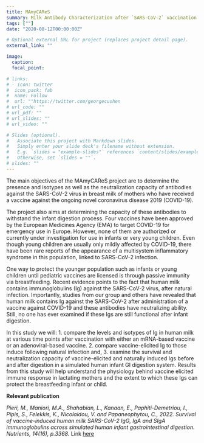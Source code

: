 ```yaml
---
title: MAmyCAReS
summary: Milk Antibody Characterization after `SARS-CoV-2` vaccination in lactating mothers 
tags: [""]
date: "2020-08-12T00:00:00Z"

# Optional external URL for project (replaces project detail page).
external_link: ""

image:
  caption: 
  focal_point: 

# links:
# - icon: twitter
#  icon_pack: fab
#  name: Follow
#  url: ""https://twitter.com/georgecushen
# url_code: ""
# url_pdf: ""
# url_slides: ""
# url_video: ""

# Slides (optional).
#   Associate this project with Markdown slides.
#   Simply enter your slide deck's filename without extension.
#   E.g. `slides = "example-slides"` references `content/slides/example-slides.md`.
#   Otherwise, set `slides = ""`.
# slides: ""
---
```


The main objectives of the MAmyCAReS project are to determine the presence and isotypes as well as the neutralization capacity of antibodies against the SARS-CoV-2 virus in breast milk of mothers who have received a vaccine against the ongoing novel coronavirus disease 2019 (COVID-19). 

The project also aims at determining the capacity of these antibodies to withstand the infant digestion process. Four vaccines have been approved by the European Medicines Agency (EMA) to target COVID-19 for emergency use in Europe. However, none of them are authorized or currently under investigation for use in infants or very young children. Even though young children are usually only mildly affected by COVID-19, there have been rare reports of the appearance of a multisystem inflammatory syndrome in this population, linked to SARS-CoV-2 infection. 

One way to protect the younger population such as infants or young children until pediatric vaccines are licensed is through passive immunity via breastfeeding. Recent evidence points to the fact that human milk contains immunoglobulins (Ig) against the SARS-CoV-2 virus, after natural infection. Importantly, studies from our group and others have revealed that human milk contains Ig against the SARS-CoV-2 after administration of a vaccine against COVID-19 and these antibodies have neutralizing ability. Still, no one has ever examined if these Igs are still functional after infant digestion. 

In this study we will: 1. compare the levels and isotypes of Ig in human milk at various time points after vaccination with either an mRNA-based vaccine or an adenoviral-based vaccine. 2. compare vaccine-elicited Ig to those induce following natural infection and, 3. examine the survival and neutralization capacity of vaccine-elicited and naturally induced Igs before and after digestion in a simulated human infant GI digestion system. Results from this study will help understand the physiology behind vaccine elicited immune response in lactating mothers and the extent to which these Igs can protect the breastfeeding infant or child.

**Relevant publication**

*Pieri, M., Maniori, M.A., Shahabian, L., Kanaan, E., Paphiti-Demetriou, I., Pipis, S., Felekkis, K., Nicolaidou, V. and Papaneophytou, C., 2022. Survival of vaccine-induced human milk SARS-CoV-2 IgG, IgA and SIgA immunoglobulins across simulated human infant gastrointestinal digestion. Nutrients, 14(16), p.3368.*
Link [here](https://www.mdpi.com/2072-6643/14/16/3368) 
